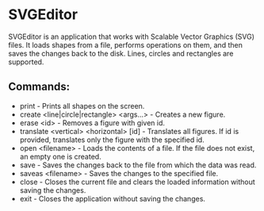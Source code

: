 # SVGEditor

SVGEditor is an application that works with Scalable Vector Graphics (SVG) files. It loads shapes from a file, performs operations on them, and then saves the changes back to the disk. Lines, circles and rectangles are supported.

## Commands:
- print - Prints all shapes on the screen.
- create \<line|circle|rectangle> \<args...> - Creates a new figure.
- erase \<id> - Removes a figure with given id.
- translate \<vertical> \<horizontal> [id] - Translates all figures. If id is provided, translates only the figure with the specified id.
- open \<filename> - Loads the contents of a file. If the file does not exist, an empty one is created.
- save - Saves the changes back to the file from which the data was read. 
- saveas \<filename> - Saves the changes to the specified file.
- close - Closes the current file and clears the loaded information without saving the changes.
- exit - Closes the application without saving the changes.
